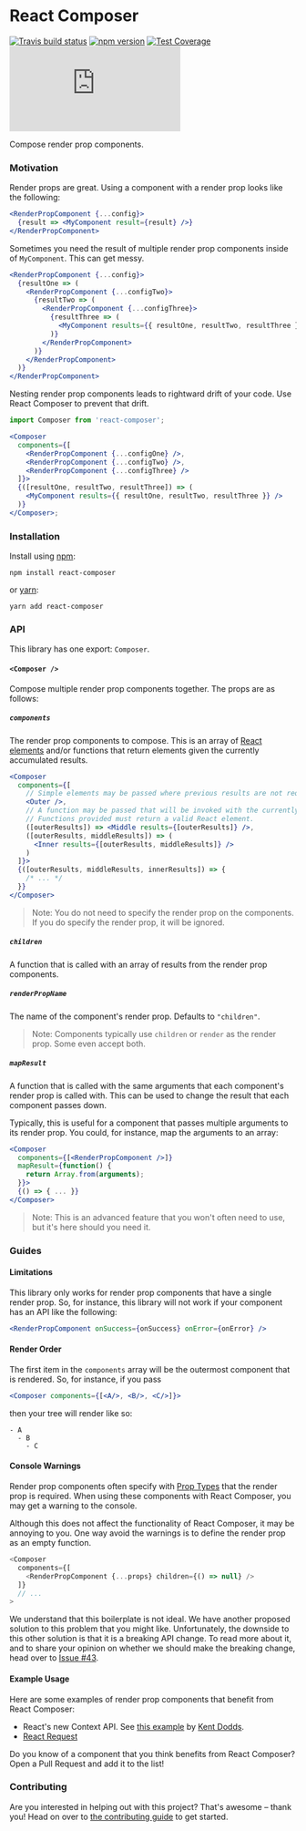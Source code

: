 # React Composer

[![Travis build status](http://img.shields.io/travis/jamesplease/react-composer.svg?style=flat)](https://travis-ci.org/jamesplease/react-composer)
[![npm version](https://img.shields.io/npm/v/react-composer.svg)](https://www.npmjs.com/package/react-composer)
[![Test Coverage](https://codeclimate.com/github/jmeas/react-composer/badges/coverage.svg)](https://codeclimate.com/github/jmeas/react-composer)
[![gzip size](http://img.badgesize.io/https://unpkg.com/react-composer/dist/react-composer.min.js?compression=gzip)](https://unpkg.com/react-composer/dist/react-composer.min.js)

Compose render prop components.

### Motivation

Render props are great. Using a component with a render prop looks like the following:

```jsx
<RenderPropComponent {...config}>
  {result => <MyComponent result={result} />}
</RenderPropComponent>
```

Sometimes you need the result of multiple render prop components inside of `MyComponent`. This
can get messy.

```jsx
<RenderPropComponent {...config}>
  {resultOne => (
    <RenderPropComponent {...configTwo}>
      {resultTwo => (
        <RenderPropComponent {...configThree}>
          {resultThree => (
            <MyComponent results={{ resultOne, resultTwo, resultThree }} />
          )}
        </RenderPropComponent>
      )}
    </RenderPropComponent>
  )}
</RenderPropComponent>
```

Nesting render prop components leads to rightward drift of your code. Use React Composer to
prevent that drift.

```jsx
import Composer from 'react-composer';

<Composer
  components={[
    <RenderPropComponent {...configOne} />,
    <RenderPropComponent {...configTwo} />,
    <RenderPropComponent {...configThree} />
  ]}>
  {([resultOne, resultTwo, resultThree]) => (
    <MyComponent results={{ resultOne, resultTwo, resultThree }} />
  )}
</Composer>;
```

### Installation

Install using [npm](https://www.npmjs.com):

```
npm install react-composer
```

or [yarn](https://yarnpkg.com/):

```
yarn add react-composer
```

### API

This library has one export: `Composer`.

#### `<Composer />`

Compose multiple render prop components together. The props are as
follows:

##### `components`

The render prop components to compose. This is an array of [React elements](https://reactjs.org/docs/glossary.html#elements) and/or functions that return elements given the currently accumulated results.

```jsx
<Composer
  components={[
    // Simple elements may be passed where previous results are not required.
    <Outer />,
    // A function may be passed that will be invoked with the currently accumulated results.
    // Functions provided must return a valid React element.
    ([outerResults]) => <Middle results={[outerResults]} />,
    ([outerResults, middleResults]) => (
      <Inner results={[outerResults, middleResults]} />
    )
  ]}>
  {([outerResults, middleResults, innerResults]) => {
    /* ... */
  }}
</Composer>
```

> Note: You do not need to specify the render prop on the components. If you do specify the render prop, it will
> be ignored.

##### `children`

A function that is called with an array of results from the render prop
components.

##### `renderPropName`

The name of the component's render prop. Defaults to `"children"`.

> Note: Components typically use `children` or `render` as the render prop. Some
> even accept both.

##### `mapResult`

A function that is called with the same arguments that each component's render
prop is called with. This can be used to change the result that each component passes
down.

Typically, this is useful for a component that passes multiple arguments to its
render prop. You could, for instance, map the arguments to an array:

```jsx
<Composer
  components={[<RenderPropComponent />]}
  mapResult={function() {
    return Array.from(arguments);
  }}>
  {() => { ... }}
</Composer>
```

> Note: This is an advanced feature that you won't often need to use, but it's here should you need it.

### Guides

#### Limitations

This library only works for render prop components that have a single render
prop. So, for instance, this library will not work if your component has an API like the following:

```jsx
<RenderPropComponent onSuccess={onSuccess} onError={onError} />
```

#### Render Order

The first item in the `components` array will be the outermost component that is rendered. So, for instance,
if you pass

```jsx
<Composer components={[<A/>, <B/>, <C/>]}>
```

then your tree will render like so:

```
- A
  - B
    - C
```

#### Console Warnings

Render prop components often specify with [Prop Types](https://reactjs.org/docs/typechecking-with-proptypes.html)
that the render prop is required. When using these components with React Composer, you may get a warning to the
console.

Although this does not affect the functionality of React Composer, it may be annoying to you. One way
avoid the warnings is to define the render prop as an empty function.

```js
<Composer
  components={[
    <RenderPropComponent {...props} children={() => null} />
  ]}
  // ...
>
```

We understand that this boilerplate is not ideal. We have another proposed solution to this problem that you might like. Unfortunately,
the downside to this other solution is that it is a breaking API change. To read more about it, and to share your opinion on whether we
should make the breaking change, head over to [Issue #43](https://github.com/jamesplease/react-composer/issues/43).

#### Example Usage

Here are some examples of render prop components that benefit from React Composer:

* React's new Context API. See [this example](https://codesandbox.io/s/92pj14134y) by [Kent Dodds](https://twitter.com/kentcdodds).
* [React Request](https://github.com/jmeas/react-request)

Do you know of a component that you think benefits from React Composer? Open a Pull Request and add it to the list!

### Contributing

Are you interested in helping out with this project? That's awesome – thank you! Head on over to
[the contributing guide](./CONTRIBUTING.md) to get started.
